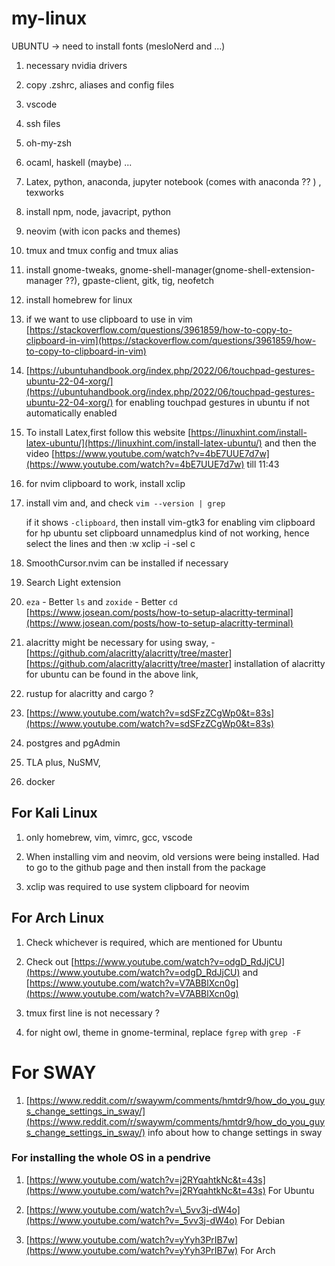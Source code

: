 # my-linux

UBUNTU -> need to install fonts (mesloNerd and ...)

1. necessary nvidia drivers

1. copy .zshrc, aliases and config files

1. vscode

1. ssh files

1. oh-my-zsh

1. ocaml, haskell (maybe) ...

1. Latex, python, anaconda, jupyter notebook (comes with anaconda ?? ) , texworks

1. install npm, node, javacript, python

1. neovim (with icon packs and themes)

1. tmux and tmux config and tmux alias

1. install gnome-tweaks, gnome-shell-manager(gnome-shell-extension-manager ??), gpaste-client, gitk, tig, neofetch

1. install homebrew for linux

1. if we want to use clipboard to use in vim [https://stackoverflow.com/questions/3961859/how-to-copy-to-clipboard-in-vim](https://stackoverflow.com/questions/3961859/how-to-copy-to-clipboard-in-vim)

1. [https://ubuntuhandbook.org/index.php/2022/06/touchpad-gestures-ubuntu-22-04-xorg/](https://ubuntuhandbook.org/index.php/2022/06/touchpad-gestures-ubuntu-22-04-xorg/) for
   enabling touchpad gestures in ubuntu if not automatically enabled

1. To install Latex,first follow this website [https://linuxhint.com/install-latex-ubuntu/](https://linuxhint.com/install-latex-ubuntu/) and then
   the video [https://www.youtube.com/watch?v=4bE7UUE7d7w](https://www.youtube.com/watch?v=4bE7UUE7d7w) till 11:43

1. for nvim clipboard to work, install xclip

1. install vim and, and check
   `vim --version | grep`

   if it shows `-clipboard`, then install
   vim-gtk3 for enabling vim clipboard
   for hp ubuntu set clipboard unnamedplus kind of not working, hence select the lines and then :w xclip -i -sel c

1. SmoothCursor.nvim can be installed if necessary

1. Search Light extension

1. `eza` - Better `ls` and `zoxide` - Better `cd`
   [https://www.josean.com/posts/how-to-setup-alacritty-terminal](https://www.josean.com/posts/how-to-setup-alacritty-terminal)

1. alacritty might be necessary for using sway, - [https://github.com/alacritty/alacritty/tree/master][https://github.com/alacritty/alacritty/tree/master]
   installation of alacritty for ubuntu can be found in the above link,

1. rustup for alacritty and cargo ?

1. [https://www.youtube.com/watch?v=sdSFzZCgWp0&t=83s](https://www.youtube.com/watch?v=sdSFzZCgWp0&t=83s)

1. postgres and pgAdmin

1. TLA plus, NuSMV,

1. docker

## For Kali Linux

1. only homebrew, vim, vimrc, gcc, vscode

1. When installing vim and neovim, old versions were being installed. Had to go to the github page and then install from the package

1. xclip was required to use system clipboard for neovim

## For Arch Linux

1. Check whichever is required, which are mentioned for Ubuntu

1. Check out [https://www.youtube.com/watch?v=odgD_RdJjCU](https://www.youtube.com/watch?v=odgD_RdJjCU) and
   [https://www.youtube.com/watch?v=V7ABBlXcn0g](https://www.youtube.com/watch?v=V7ABBlXcn0g)

1. tmux first line is not necessary ?

1. for night owl, theme in gnome-terminal, replace `fgrep` with `grep -F`

# For SWAY

1. [https://www.reddit.com/r/swaywm/comments/hmtdr9/how_do_you_guys_change_settings_in_sway/](https://www.reddit.com/r/swaywm/comments/hmtdr9/how_do_you_guys_change_settings_in_sway/)
   info about how to change settings in sway

### For installing the whole OS in a pendrive

1. [https://www.youtube.com/watch?v=j2RYqahtkNc&t=43s](https://www.youtube.com/watch?v=j2RYqahtkNc&t=43s) For Ubuntu

1. [https://www.youtube.com/watch?v=\_5vv3j-dW4o](https://www.youtube.com/watch?v=_5vv3j-dW4o) For Debian

1. [https://www.youtube.com/watch?v=yYyh3PrIB7w](https://www.youtube.com/watch?v=yYyh3PrIB7w) For Arch
